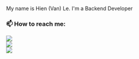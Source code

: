 <!-- ### WELCOME TO MY PAGE 👋👋👋 -->
My name is Hien (Van) Le. I'm a Backend Developer<br>
### 📫 How to reach me:

<!-- [![Linkedin](https://i.stack.imgur.com/gVE0j.png) LinkedIn](https://www.linkedin.com/in/hienle-tum/) [![GitHub](https://i.stack.imgur.com/tskMh.png) GitHub](https://github.com/ismhac/) [![Youtube](https://github.com/uvipen/introduction/blob/main/Youtube.png) Youtube](https://www.youtube.com/channel/UCf55nyusBBVGk4dLcRyOpCA) [![Facebook](https://github.com/ismhac/ismhac/blob/main/facebook.png) Facebook](https://www.facebook.com/ismhac/) --> 

<!--- ![Viet's github stats](https://github-readme-stats-git-masterrstaa-rickstaa.vercel.app/api?username=ismhac&show_icons=true&theme=graywhite&hide=contribs,prs,issues) -->

<a href="https://github.com/ismhac/jspace-spring-boot">
  <img align="center" src="https://github-readme-stats-anuraghazra1.vercel.app/api/pin/?username=ismhac&repo=jspace-spring-boot&theme=react" />
</a> 
<br>
<a href="https://github.com/ismhac/jspace-nestjs">
  <img align="center" src="https://github-readme-stats-anuraghazra1.vercel.app/api/pin/?username=ismhac&repo=jspace-nestjs&theme=react" />
</a> 
<br>
<a href="https://github.com/ismhac/crawl-restful-expressjs">
  <img align="center" src="https://github-readme-stats-anuraghazra1.vercel.app/api/pin/?username=ismhac&repo=crawl-restful-expressjs&theme=react" />
</a> 


